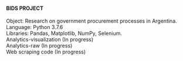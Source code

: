 #### BIDS PROJECT
  
    
Object: Research on government procurement processes in Argentina.    
Language: Python 3.7.6    
Libraries: Pandas, Matplotlib, NumPy, Selenium.   
Analytics-visualization (In progress)    
Analytics-raw (In progress)  
Web scraping code (In progress) 
